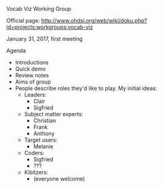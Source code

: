 
Vocab Viz Working Group

Official page: http://www.ohdsi.org/web/wiki/doku.php?id=projects:workgroups:vocab-viz

January 31, 2017, first meeting


Agenda
  * Introductions
  * Quick demo
  * Review notes
  * Aims of group
  * People describe roles they'd like to play. My initial ideas:
    * Leaders:
      * Clair
      * Sigfried
    * Subject matter experts:
      * Christian
      * Frank
      * Anthony
    * Target users:
      * Melanie
    * Coders:
      * Sigfried
      * ???
    * Kibitzers:
      * (everyone welcome)
    
